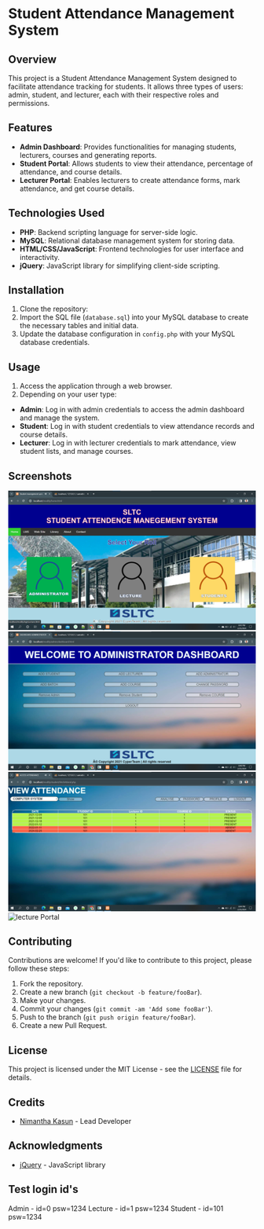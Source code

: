 # Student Attendance Management System

## Overview
This project is a Student Attendance Management System designed to facilitate attendance tracking for students. It allows three types of users: admin, student, and lecturer, each with their respective roles and permissions.

## Features
- **Admin Dashboard**: Provides functionalities for managing students, lecturers, courses and generating reports.
- **Student Portal**: Allows students to view their attendance, percentage of attendance, and course details.
- **Lecturer Portal**: Enables lecturers to create attendance forms, mark attendance, and get course details.

## Technologies Used
- **PHP**: Backend scripting language for server-side logic.
- **MySQL**: Relational database management system for storing data.
- **HTML/CSS/JavaScript**: Frontend technologies for user interface and interactivity.
- **jQuery**: JavaScript library for simplifying client-side scripting.

## Installation
1. Clone the repository:
2. Import the SQL file (`database.sql`) into your MySQL database to create the necessary tables and initial data.
3. Update the database configuration in `config.php` with your MySQL database credentials.

## Usage
1. Access the application through a web browser.
2. Depending on your user type:
- **Admin**: Log in with admin credentials to access the admin dashboard and manage the system.
- **Student**: Log in with student credentials to view attendance records and course details.
- **Lecturer**: Log in with lecturer credentials to mark attendance, view student lists, and manage courses.

## Screenshots
![Home Page](Screenshotts/home.png)
<br>
![Admin Dashboard](Screenshotts/admin.png)
<br>
![Student Portal](Screenshotts/student.png)
<br>
![lecture Portal](Screenshotts/lecture.png)

## Contributing
Contributions are welcome! If you'd like to contribute to this project, please follow these steps:
1. Fork the repository.
2. Create a new branch (`git checkout -b feature/fooBar`).
3. Make your changes.
4. Commit your changes (`git commit -am 'Add some fooBar'`).
5. Push to the branch (`git push origin feature/fooBar`).
6. Create a new Pull Request.

## License
This project is licensed under the MIT License - see the [LICENSE](LICENSE) file for details.

## Credits
- [Nimantha Kasun](https://github.com/nimantha2000) - Lead Developer

## Acknowledgments
- [jQuery](https://jquery.com/) - JavaScript library


## Test login id's

Admin	- id=0  	psw=1234
Lecture - id=1		psw=1234
Student	- id=101	psw=1234

